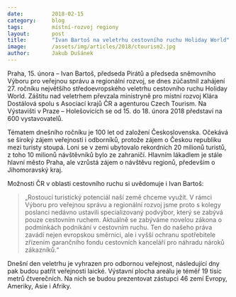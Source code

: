 ```yaml
---
date:         2018-02-15
category:     blog
tags:         místní-rozvoj regiony
layout:       post
title:        "Ivan Bartoš na veletrhu cestovního ruchu Holiday World"
image:        /assets/img/articles/2018/ctourism2.jpg
author:       Jakub Dušánek
---
```

 
Praha, 15. února – Ivan Bartoš, předseda Pirátů a předseda sněmovního Výboru pro veřejnou správu a regionální rozvoj, se dnes zúčastnil zahájení 27. ročníku největšího středoevropského veletrhu cestovního ruchu Holiday World. Záštitu nad veletrhem převzala ministryně pro místní rozvoj Klára Dostálová spolu s Asociací krajů ČR a agenturou Czech Tourism. Na Výstavišti v Praze – Holešovicích se od 15. do 18. února 2018 představí na 600 vystavovatelů.
 
Tématem dnešního ročníku je 100 let od založení Československa. Očekává se široký zájem veřejnosti i odborníků, protože zájem o Českou republiku mezi turisty stoupá. Loni se v zemi ubytovalo rekordních 20 milionů turistů, z toho 10 milionů návštěvníků bylo ze zahraničí. Hlavním lákadlem je stále hlavní město Praha, ale vzrůstá zájem o návštěvu regionů, především o Jihomoravský kraj.
 
Možnosti ČR v oblasti cestovního ruchu si uvědomuje i Ivan Bartoš: 

> „Rostoucí turistický potenciál naší země chceme využít. V rámci Výboru pro veřejnou správu a regionální rozvoj jsme proto s kolegy poslanci nedávno ustavili specializovaný podvýbor, který se zabývá pouze cestovním ruchem. Aktuálně se zabýváme novelou zákona o podmínkách podnikání v cestovním ruchu. Ten do našeho práva zavádí nejen evropskou směrnici, ale i vyšší ochranu spotřebitele zřízením garančního fondu cestovních kanceláří pro náhradu nároků zákazníků.“
 
Dnešní den veletrhu je vyhrazen pro odbornou veřejnost, následující dny pak budou patřit veřejnosti laické. Výstavní plocha areálu je téměř 19 tisíc metrů čtverečních. Na nich se budou prezentovat zástupci 46 zemí Evropy, Ameriky, Asie i Afriky. 
